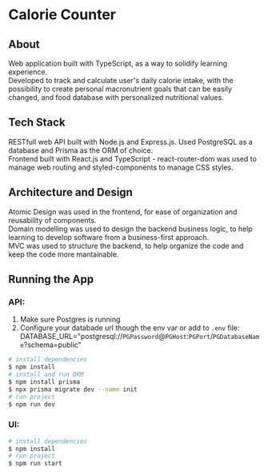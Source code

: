 # Calorie Counter

## About

Web application built with TypeScript, as a way to solidify learning experience.\
Developed to track and calculate user's daily calorie intake, with the possibility to create personal macronutrient goals that can be easily changed, and food database with personalized nutritional values.

## Tech Stack

RESTfull web API built with Node.js and Express.js. Used PostgreSQL as a database and Prisma as the ORM of choice.\
Frontend built with React.js and TypeScript - react-router-dom was used to manage web routing and styled-components to manage CSS styles.

## Architecture and Design

Atomic Design was used in the frontend, for ease of organization and reusability of components.\
Domain modelling was used to design the backend business logic, to help learning to develop software from a business-first approach.\
MVC was used to structure the backend, to help organize the code and keep the code more mantainable.

## Running the App

### API:

1. Make sure Postgres is running
2. Configure your databade url though the env var or add to `.env` file: DATABASE_URL="postgresql://`PGPassword`@`PGHost`:`PGPort`/`PGDatabaseName`?schema=public"

```bash
# install dependencies
$ npm install
# install and run ORM
$ npm install prisma
$ npx prisma migrate dev --name init
# run project
$ npm run dev
```

### UI:

```bash
# install dependencies
$ npm install
# run project
$ npm run start
```
